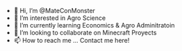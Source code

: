 - 👋 Hi, I’m @MateConMonster
- 👀 I’m interested in Agro Science
- 🌱 I’m currently learning Economics & Agro Adminitratoin
- 💞️ I’m looking to collaborate on Minecraft Proyects
- 📫 How to reach me ... Contact me here!

